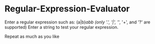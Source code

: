 # Regular-Expression-Evaluator

Enter a regular expression such as: (a|b)*abb (only '.', '|', '*', '+', and '?' are supported)
Enter a string to test your regular expression.

Repeat as much as you like
